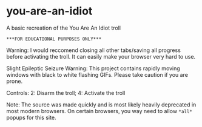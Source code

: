 # you-are-an-idiot
A basic recreation of the You Are An Idiot troll

`***FOR EDUCATIONAL PURPOSES ONLY***`

Warning: I would reccomend closing all other tabs/saving all progress before activating the troll.
         It can easily make your browser very hard to use.
         
Slight Epileptic Seizure Warning:
This project contains rapidly moving windows with black to white flashing GIFs.
Please take caution if you are prone.

Controls: 2: Disarm the troll; 4: Activate the troll

Note: The source was made quickly and is most likely heavily deprecated in most modern browsers.
      On certain browsers, you way need to allow `*all*` popups for this site.
